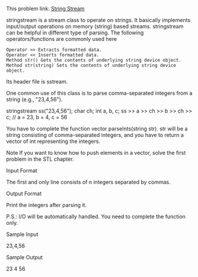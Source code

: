 This problem link: [String Stream](https://www.hackerrank.com/challenges/c-tutorial-stringstream/problem)


stringstream is a stream class to operate on strings. It basically implements input/output operations on memory (string) based streams. stringstream can be helpful in different type of parsing. The following operators/functions are commonly used here

    Operator >> Extracts formatted data.
    Operator << Inserts formatted data.
    Method str() Gets the contents of underlying string device object.
    Method str(string) Sets the contents of underlying string device object.

Its header file is sstream.

One common use of this class is to parse comma-separated integers from a string (e.g., "23,4,56").

stringstream ss("23,4,56");
char ch;
int a, b, c;
ss >> a >> ch >> b >> ch >> c;  // a = 23, b = 4, c = 56

You have to complete the function vector parseInts(string str). str will be a string consisting of comma-separated integers, and you have to return a vector of int representing the integers.

Note If you want to know how to push elements in a vector, solve the first problem in the STL chapter.

Input Format

The first and only line consists of n integers separated by commas.

Output Format

Print the integers after parsing it.

P.S.: I/O will be automatically handled. You need to complete the function only.

Sample Input

23,4,56

Sample Output

23
4
56
